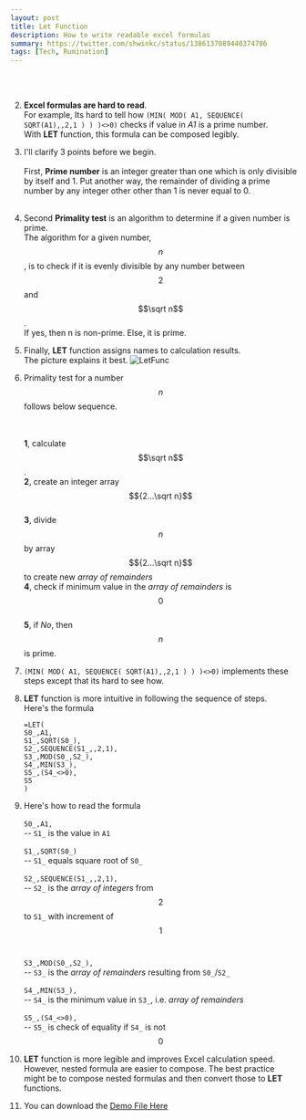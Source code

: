 ```yaml
---
layout: post
title: Let Function
description: How to write readable excel formulas
summary: https://twitter.com/shwinkc/status/1386137089440374786
tags: [Tech, Rumination]
---
```

<br><br>


2. **Excel formulas are hard to read**. <br>  For example, Its hard to tell how
    `(MIN(
        MOD(
            A1,
            SEQUENCE(
                SQRT(A1),,2,1
                )
            )
            )<>0)` checks if value in *A1* is a prime number.
    <br> With **LET** function, this formula can be composed legibly.
    

2.  I'll clarify 3 points before we begin. <br><br> First, **Prime number** is an integer greater than one which is only divisible by itself and 1. Put another way, the remainder of dividing a prime number by any integer other other than 1 is never equal to 0. <br><br>


3. Second **Primality test** is an algorithm to determine if a given number is prime. <br> The algorithm for a given number, $$n$$, is to check if it is evenly divisible by any number between $$2$$ and $$\sqrt n$$. <br> If yes, then n is non-prime. Else, it is prime.

4.  Finally, **LET** function assigns names to calculation results. <br> The picture explains it best.
        ![LetFunc](https://support.content.office.net/en-us/media/492526a6-54ec-4c18-8800-38bec7600ff6.png "Source: support.microsoft.com/")
    

5. Primality test for a number $$n$$ follows below sequence.
    
    <br><br> **1**, calculate $$\sqrt n$$.
    <br> **2**, create an integer array $${2...\sqrt n}$$
    <br> **3**, divide $$n$$ by array $${2...\sqrt n}$$ to create new *array of remainders*
    <br> **4**, check if minimum value in the *array of remainders* is $$0$$
    <br> **5**, if *No*, then $$n$$ is prime.

6. `(MIN(
    MOD(
        A1,
        SEQUENCE(
            SQRT(A1),,2,1
            )
            )
            )<>0)` implements these steps except that its hard to see how.

7. **LET** function is more intuitive in following the sequence of steps.
    <br> Here's the formula
    ```
    =LET(
    S0_,A1,
    S1_,SQRT(S0_),
    S2_,SEQUENCE(S1_,,2,1),
    S3_,MOD(S0_,S2_),
    S4_,MIN(S3_),
    S5_,(S4_<>0),
    S5
    )
    ```

8. Here's how to read the formula 
    <br><br>`S0_,A1,` <br>
        -- `S1_` is the value in `A1`
    <br><br>`S1_,SQRT(S0_)` <br>
        -- `S1_` equals square root of `S0_`
    <br><br>`S2_,SEQUENCE(S1_,,2,1),` <br>
        -- `S2_` is the *array of integers* from $$2$$ to `S1_` with increment of $$1$$
    <br><br>`S3_,MOD(S0_,S2_),` <br>
        -- `S3_` is the *array of remainders* resulting from `S0_`/`S2_`
    <br><br>`S4_,MIN(S3_),` <br>
        -- `S4_` is the minimum value in `S3_`, i.e. *array of remainders*
    <br><br>`S5_,(S4_<>0),` <br>
        -- `S5_` is check of equality if `S4_` is not $$0$$

9. **LET** function is more legible and improves Excel calculation speed. However, nested formula are easier to compose. The best practice might be to compose nested formulas and then convert those to **LET** functions.

10. You can download the [Demo File Here](https://github.com/continuoous/Spreadsheets/blob/main/Let.xlsx?raw=true)